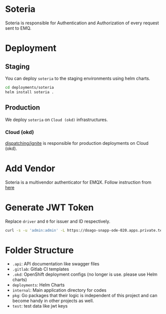 # Soteria

Soteria is responsible for Authentication and Authorization of every request sent to EMQ.

# Deployment

## Staging

You can deploy `soteria` to the staging environments using
helm charts.

```bash
cd deployments/soteria
helm install soteria .
```

## Production

We deploy `soteria` on `Cloud (okd)` infrastructures.

### Cloud (okd)

[dispatching/ignite](https://gitlab.snapp.ir/dispatching/ignite) is responsible
for production deployments on Cloud (okd).

# Add Vendor
Soteria is a multivendor authenticator for EMQX. Follow instruction from [here](docs/vendor.md)

# Generate JWT Token
Replace `driver` and `0` for issuer and ID respectively.

```bash
curl -s -u 'admin:admin' -L https://doago-snapp-ode-020.apps.private.teh-1.snappcloud.io/api/snapp/driver/0  | jq '.Token' -r
```

# Folder Structure

- `.api`: API documentation like swagger files
- `.gitlab`: Gitlab CI templates
- `.okd`: OpenShift deployment configs (no longer is use. please use Helm charts)
- `deployments`: Helm Charts
- `internal`: Main application directory for codes
- `pkg`: Go packages that their logic is independent of this project and can become handy in other projects as well.
- `test`: test data like jwt keys

